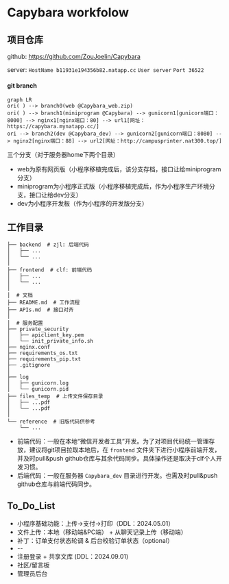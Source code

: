 # Capybara workfolow

## 项目仓库
github: https://github.com/ZouJoelin/Capybara

server: ```HostName b11931e194356b82.natapp.cc``` ```User server``` ```Port 36522```

#### git branch
```mermaid
graph LR
ori( ) --> branch0(web @Capybara_web.zip)
ori( ) --> branch1(miniprogram @Capybara) --> gunicorn1[gunicorn端口：8000] --> nginx1[nginx端口：80] --> url1[网址：https://capybara.mynatapp.cc/]
ori --> branch2(dev @Capybara_dev) --> gunicorn2[gunicorn端口：8080] --> nginx2[nginx端口：88] --> url2[网址：http://campusprinter.nat300.top/]

```

三个分支（对于服务器home下两个目录）
* web为原有网页版（小程序移植完成后，该分支存档，接口让给miniprogram分支）
* miniprogram为小程序正式版（小程序移植完成后，作为小程序生产环境分支，接口让给dev分支）
* dev为小程序开发板（作为小程序的开发版分支）


## 工作目录
```
├── backend  # zjl: 后端代码
│   ├── ...
│   └── ...
│
├── frontend  # clf: 前端代码
│   ├── ...
│   └── ...
│
│  # 文档
├── README.md  # 工作流程
├── APIs.md  # 接口对齐
│
│  # 服务配置
├── private_security
│   ├── apiclient_key.pem
│   └── init_private_info.sh
├── nginx.conf
├── requirements_os.txt
├── requirements_pip.txt
├── .gitignore
│
├── log
│   ├── gunicorn.log
│   └── gunicorn.pid
├── files_temp  # 上传文件保存目录
│   ├── ...pdf
│   └── ...pdf
│
└── reference  # 旧版代码供参考
    └── ...
```

* 前端代码：一般在本地“微信开发者工具”开发。为了对项目代码统一管理存放，建议将git项目拉取本地后，在 ```frontend``` 文件夹下进行小程序前端开发，并及时pull&push github仓库与其余代码同步。具体操作还是取决于clf个人开发习惯。
* 后端代码：一般在服务器 ```Capybara_dev``` 目录进行开发。也需及时pull&push github仓库与前端代码同步。


## To_Do_List
* 小程序基础功能：上传->支付->打印（DDL：2024.05.01）
* 文件上传：本地（移动端&PC端） + 从聊天记录上传（移动端）
* 补丁：订单支付状态轮调 & 后台校验订单状态（optional）
* --
* 注册登录 + 共享文库 (DDL：2024.09.01)
* 社区/留言板
* 管理员后台


